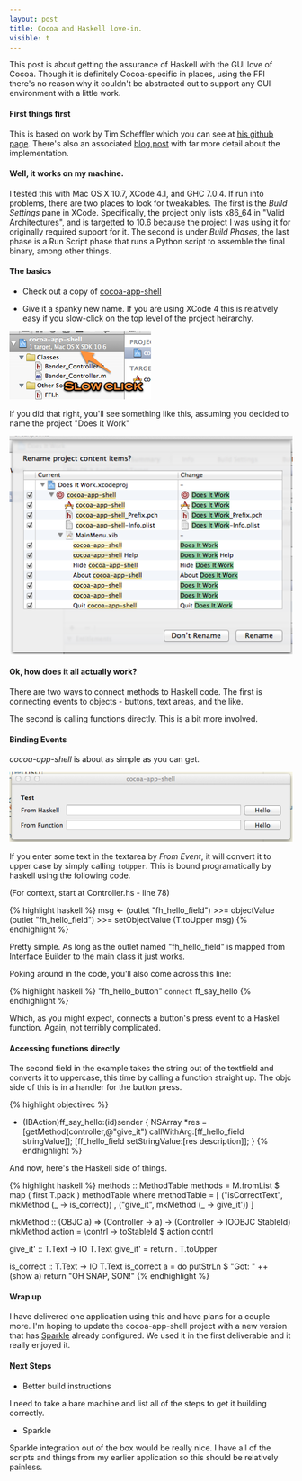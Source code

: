```yaml
---
layout: post
title: Cocoa and Haskell love-in.
visible: t
---
```


This post is about getting the assurance of Haskell with the GUI love of Cocoa.  Though it is definitely Cocoa-specific in places, using the FFI there's no reason why it couldn't be abstracted out to support any GUI environment with a little work.

#### First things first

This is based on work by Tim Scheffler which you can see at [his github page](https://github.com/tscheff/HSOBJC_Test).  There's also an associated [blog post](http://tscheff.blogspot.com/2010/03/cocoa-application-almost-completely.html) with far more detail about the implementation.

#### Well, it works on my machine.


I tested this with Mac OS X 10.7, XCode 4.1, and GHC 7.0.4.  If run into problems, there are two places to look for tweakables.  The first is the *Build Settings* pane in XCode.  Specifically, the project only lists x86_64 in "Valid Architectures", and is targetted to 10.6 because the project I was using it for originally required support for it.  The second is under *Build Phases*, the last phase is a Run Script phase that runs a Python script to assemble the final binary, among other things.

#### The basics

* Check out a copy of [cocoa-app-shell](https://github.com/cmoore/cocoa-app-shell)

* Give it a spanky new name.  If you are using XCode 4 this is relatively easy if you slow-click on the top level of the project heirarchy.

![one](/images/1.png)

If you did that right, you'll see something like this, assuming you decided to name the project "Does It Work"

![one](/images/2.png)

#### Ok, how does it all actually work?


There are two ways to connect methods to Haskell code.  The first is connecting events to objects - buttons, text areas, and the like.

The second is calling functions directly.  This is a bit more involved.

#### Binding Events

*cocoa-app-shell* is about as simple as you can get.

![App Shell](/images/app-window.png)

If you enter some text in the textarea by *From Event*, it will convert it to upper case by simply calling `toUpper`.  This is bound programatically by haskell using the following code.

(For context, start at Controller.hs - line 78)

{% highlight haskell %}
msg <- (outlet "fh_hello_field") >>= objectValue
(outlet "fh_hello_field") >>= setObjectValue (T.toUpper msg)
{% endhighlight %}

Pretty simple.  As long as the outlet named "fh_hello_field" is mapped from Interface Builder to the main class it just works.

Poking around in the code, you'll also come across this line:

{% highlight haskell %}
"fh_hello_button" `connect` ff_say_hello
{% endhighlight %}

Which, as you might expect, connects a button's press event to a Haskell function.  Again, not terribly complicated.

#### Accessing functions directly


The second field in the example takes the string out of the textfield and converts it to uppercase, this time by calling a function straight up.  The objc side of this is in a handler for the button press.

{% highlight objectivec %}
- (IBAction)ff_say_hello:(id)sender {
  NSArray *res = [getMethod(controller,@"give_it") callWithArg:[ff_hello_field stringValue]];
  [ff_hello_field setStringValue:[res description]];
}
{% endhighlight %}

And now, here's the Haskell side of things.

{% highlight haskell %}
methods :: MethodTable
methods =  M.fromList $ map ( first T.pack )  methodTable
 where
   methodTable =
     [ ("isCorrectText", mkMethod (\_ -> is_correct))
     , ("give_it", mkMethod (\_ -> give_it'))
     ] 

   mkMethod :: (OBJC a) => (Controller -> a) -> (Controller -> IOOBJC StableId)
   mkMethod action = \contrl -> toStableId $ action contrl

   give_it' :: T.Text -> IO T.Text
   give_it' = return . T.toUpper
   
   is_correct :: T.Text -> IO T.Text
   is_correct a = do
     putStrLn $ "Got: " ++ (show a)
     return "OH SNAP, SON!"
{% endhighlight %}


#### Wrap up


I have delivered one application using this and have plans for a couple more.  I'm hoping to update the cocoa-app-shell project with a new version that has [Sparkle](http://sparkle.andymatuschak.org/) already configured.  We used it in the first deliverable and it really enjoyed it.


#### Next Steps


* Better build instructions

I need to take a bare machine and list all of the steps to get it building correctly.

* Sparkle

Sparkle integration out of the box would be really nice.  I have all of the scripts and things from my earlier application so this should be relatively painless.

